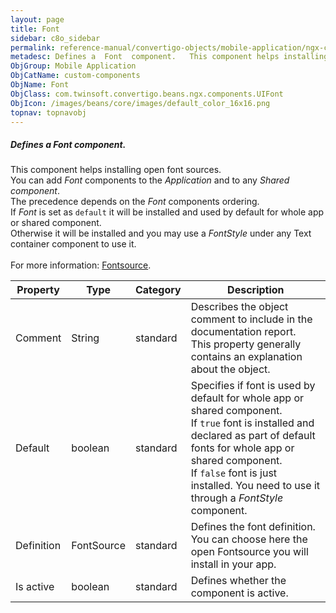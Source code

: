```yaml
---
layout: page
title: Font
sidebar: c8o_sidebar
permalink: reference-manual/convertigo-objects/mobile-application/ngx-components/custom-components/font/
metadesc: Defines a  Font  component.   This component helps installing open font sources.  You can add  Font  components to the  Application  and to any  Share
ObjGroup: Mobile Application
ObjCatName: custom-components
ObjName: Font
ObjClass: com.twinsoft.convertigo.beans.ngx.components.UIFont
ObjIcon: /images/beans/core/images/default_color_16x16.png
topnav: topnavobj
---
```

##### Defines a <i>Font</i> component. 

This component helps installing open font sources.<br/> You can add <i>Font</i> components to the <i>Application</i> and to any <i>Shared component</i>.<br/> The precedence depends on the <i>Font</i> components ordering.<br/> If <i>Font</i> is set as <code>default</code> it will be installed and used by default for whole app or shared component.<br/> Otherwise it will be installed and you may use a <i>FontStyle</i> under any Text container component to use it.<br/><br/> For more information: <a href='https://fontsource.org/fonts'>Fontsource</a>.

Property | Type | Category | Description
--- | --- | --- | ---
Comment | String | standard | Describes the object comment to include in the documentation report.<br/>This property generally contains an explanation about the object.
Default | boolean | standard | Specifies if font is used by default for whole app or shared component.<br/>If <code>true</code> font is installed and declared as part of default fonts for whole app or shared component.<br/> If <code>false</code> font is just installed. You need to use it through a <i>FontStyle</i> component.
Definition | FontSource | standard | Defines the font definition.<br/>You can choose here the open Fontsource you will install in your app.
Is active | boolean | standard | Defines whether the component is active.<br/>
